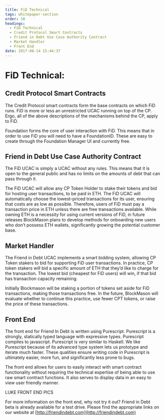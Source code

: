 ```yaml
---
title: FiD Technical
tags: whitepaper-section
order: 10
headings:
  - FiD Technical
  - Credit Protocol Smart Contracts
  - Friend in Debt Use Case Authority Contract
  - Market Handler
  - Front End
date: 2017-08-14 15:44:37
---
```



# FiD Technical:

## Credit Protocol Smart Contracts

The Credit Protocol smart contracts form the base contracts on which FiD runs.  FiD is more or less an unrestricted UCAC running on top of the CP.  Ergo, all of the above descriptions of the mechanisms behind the CP, apply to FiD.  

Foundation forms the core of user interaction with FiD.  This means that in order to use FiD you will need to have a FoundationID.  These are easy to create through the Foundation Manager UI and currently free.  

## Friend in Debt Use Case Authority Contract

The FiD UCAC is simply a UCAC without any rules.  This means that it is open to the general public and has no limits on the amounts of debt that can pass through it.

The FiD UCAC will allow any CP Token Holder to stake their tokens and bid for hosting user transactions, to be paid in ETH. The FiD UCAC will automatically choose the lowest-priced transactions for its user, ensuring that costs are as low as possible. Therefore, users of FiD must pay a transaction price in ETH unless there are free transactions available. While owning ETH is a necessity for using current versions of FiD, in future releases BlockMason plans to develop methods for onboarding new users who don’t possess ETH wallets, significantly growing the potential customer base.

## Market Handler

The Friend in Debt UCAC implements a smart bidding system, allowing CP Token stakers to bid for supporting FiD user transactions.  In practice, CP token stakers will bid a specific amount of ETH that they’d like to charge for the transaction.  The lowest bid (cheapest for FiD users) will win, if that bid has transaction capacity remaining.  

Initially Blockmason will be staking a portion of tokens set aside for FiD transactions, making those transactions free.  In the future, BlockMason will evaluate whether to continue this practice, use fewer CPT tokens, or raise the price of these transactions.

## Front End

The front end for Friend In Debt is written using Purescript. Purescript is a strongly, statically typed language with expressive types. Purescript compiles to javascript. Purescript is very similar to Haskell. We like Purescript because of its advanced type system lets us prototype and iterate much faster. These qualities ensure writing code in Purescript is ultimately easier, more fun, and significantly less prone to bugs.

The front end allows for users to easily interact with smart contract functionality without requiring the technical expertise of being able to use raw smart contract functions. It also serves to display data in an easy to view user friendly manner.

LUKE FRONT END PICS

For more information on the front end, why not try it out?  Friend in Debt beta is already available for a test drive. Please find the appropriate links on our website at [http://friendindebt.com](http://friendindebt.com)

